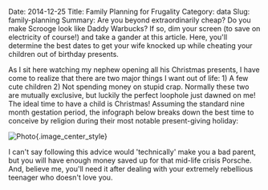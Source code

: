 Date: 2014-12-25
Title: Family Planning for Frugality
Category: data
Slug: family-planning
Summary: Are you beyond extraordinarily cheap? Do you make Scrooge look like Daddy Warbucks? If so, dim your screen (to save on electricity of course!) and take a gander at this article.  Here, you'll determine the best dates to get your wife knocked up while cheating your children out of birthday presents. 

As I sit here watching my nephew opening all his Christmas presents, I have come to realize that there are two 
major things I want out of life: 1) A few cute children 2) Not spending money on stupid crap. Normally these two are 
mutually exclusive, but luckily the perfect loophole just dawned on me! The ideal time to have a child is Christmas! 
Assuming the standard nine month gestation period, the infograph below breaks down the best time to conceive by religion
during their most notable present-giving holiday:

![Photo]({attach}/assets/data/2014/family_planning.png){.image_center_style}

I can't say following this advice would 'technically' make you a bad parent, but you will have enough money saved up for
that mid-life crisis Porsche.  And, believe me, you'll need it after dealing with your extremely rebellious teenager 
who doesn't love you.